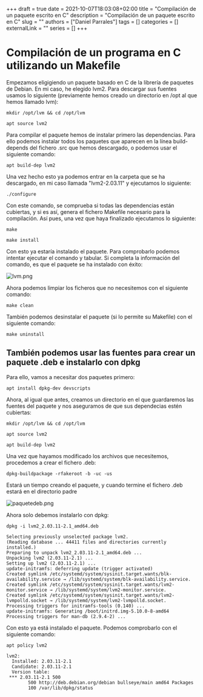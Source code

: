 +++ 
draft = true
date = 2021-10-07T18:03:08+02:00
title = "Compilación de un paquete escrito en C"
description = "Compilación de un paquete escrito en C"
slug = ""
authors = ["Daniel Parrales"]
tags = []
categories = []
externalLink = ""
series = []
+++

# Compilación de un programa en C utilizando un Makefile

Empezamos eligigiendo un paquete basado en C de la librería de paquetes de Debian. En mi caso, he elegido lvm2. Para descargar sus fuentes usamos lo siguiente (previamente hemos creado un directorio en /opt al que hemos llamado lvm):

```
mkdir /opt/lvm && cd /opt/lvm

apt source lvm2
```

Para compilar el paquete hemos de instalar primero las dependencias. Para ello podemos instalar todos los paquetes que aparecen en la línea build-depends del fichero .src que hemos descargado, o podemos usar el siguiente comando:

```
apt build-dep lvm2
```

Una vez hecho esto ya podemos entrar en la carpeta que se ha descargado, en mi caso llamada "lvm2-2.03.11" y ejecutamos lo siguiente:

```
./configure
```

Con este comando, se comprueba si todas las dependencias están cubiertas, y si es así, genera el fichero Makefile necesario para la compilación. Así pues, una vez que haya finalizado ejecutamos lo siguiente:

```
make

make install
```

Con esto ya estaría instalado el paquete. Para comprobarlo podemos intentar ejecutar el comando y tabular. Si completa la información del comando, es que el paquete se ha instalado con éxito:

![lvm.png](/images/lvm.png)

Ahora podemos limpiar los ficheros que no necesitemos con el siguiente comando:

```
make clean
```

También podemos desinstalar el paquete (si lo permite su Makefile) con el siguiente comando:

```
make uninstall
```

## También podemos usar las fuentes para crear un paquete .deb e instalarlo con dpkg

Para ello, vamos a necesitar dos paquetes primero:

```
apt install dpkg-dev devscripts
```

Ahora, al igual que antes, creamos un directorio en el que guardaremos las fuentes del paquete y nos aseguramos de que sus dependecias estén cubiertas:

```
mkdir /opt/lvm && cd /opt/lvm

apt source lvm2

apt build-dep lvm2
```

Una vez que hayamos modificado los archivos que necesitemos, procedemos a crear el fichero .deb:

```
dpkg-buildpackage -rfakeroot -b -uc -us
```

Estará un tiempo creando el paquete, y cuando termine el fichero .deb estará en el directorio padre

![paquetedeb.png](/images/paquetedeb.png)

Ahora solo debemos instalarlo con dpkg:

```
dpkg -i lvm2_2.03.11-2.1_amd64.deb 

Selecting previously unselected package lvm2.
(Reading database ... 44411 files and directories currently installed.)
Preparing to unpack lvm2_2.03.11-2.1_amd64.deb ...
Unpacking lvm2 (2.03.11-2.1) ...
Setting up lvm2 (2.03.11-2.1) ...
update-initramfs: deferring update (trigger activated)
Created symlink /etc/systemd/system/sysinit.target.wants/blk-availability.service → /lib/systemd/system/blk-availability.service.
Created symlink /etc/systemd/system/sysinit.target.wants/lvm2-monitor.service → /lib/systemd/system/lvm2-monitor.service.
Created symlink /etc/systemd/system/sysinit.target.wants/lvm2-lvmpolld.socket → /lib/systemd/system/lvm2-lvmpolld.socket.
Processing triggers for initramfs-tools (0.140) ...
update-initramfs: Generating /boot/initrd.img-5.10.0-8-amd64
Processing triggers for man-db (2.9.4-2) ...
```

Con esto ya está instalado el paquete. Podemos comprobarlo con el siguiente comando:

```
apt policy lvm2

lvm2:
  Installed: 2.03.11-2.1
  Candidate: 2.03.11-2.1
  Version table:
 *** 2.03.11-2.1 500
        500 http://deb.debian.org/debian bullseye/main amd64 Packages
        100 /var/lib/dpkg/status
```
